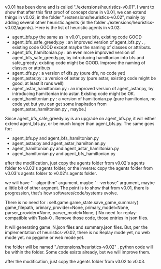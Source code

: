
v0.01 has been done and is called "./extensions/heuristics-v0.01". I want to show that after this first proof of concept done in v0.01, we can extend things in v0.02, in the folder "./extensions/heuristics-v0.02", mainly by adding several other heuristic agents (in the folder ./extensions/heuristics-v0.02/agents). Here is the list of heuristic agents in v0.02:
- agent_bfs.py the same as in v0.01, pure bfs, existing code GOOD
- agent_bfs_safe_greedy.py : an improved version of agent_bfs.py . , existing code GOOD except maybe the naming of classes or attributs.
- agent_bfs_hamiltonian.py : an even more improved version of agent_bfs_safe_greedy.py, by introducing hamiltonian into bfs and safe_greedy. existing code might be GOOD. Improve the naming of classes or attributs
- agent_dfs.py : a version of dfs.py (pure dfs, no code yet)
- agent_astar.py : a version of astar.py (pure astar, existing code might be good, at least it runs well)
- agent_astar_hamiltonian.py : an improved version of agent_astar.py, by introducing hamiltonian into astar. Existing code might be OK.
- agent_hamiltonian.py : a version of hamiltonian.py (pure hamiltonian, no code yet but you can get some inspiration from agent_astar_hamiltonian.py , maybe.)


Since agent_bfs_safe_greedy.py is an upgrade on agent_bfs.py, it will either extend agent_bfs.py, or be much longer than agent_bfs.py.
The same goes for: 
- agent_bfs.py and agent_bfs_hamiltonian.py
- agent_astar.py and agent_astar_hamiltonian.py
- agent_hamiltonian.py and agent_astar_hamiltonian.py
- agent_hamiltonian.py and agent_bfs_hamiltonian.py

after the modification, just copy the agents folder from v0.02's agents folder to v0.03's agents folder, or the inverse: copy the agents folder from v0.03's agents folder to v0.02's agents folder.

we will have "--algorithm" argument, maybe "--verbose" argument, maybe a little bit of other argment. The point is to show that from v0.01, there is progression, that's how softwares/code/systems evolve.

There is no need for :
 self.game.game_state.save_game_summary(
            game_filepath,
            primary_provider=None,
            primary_model=None,
            parser_provider=None,
            parser_model=None,
        )
No need for replay-compatible with Task-0 . Remove those code, those entries in json files.

It will generating game_N.json files and summary.json files. But, per the implementation of heuristics-v0.02, there is no Replay mode yet, no web mode yet. no pygame or web mode yet. 

the folder will be named "./extensions/heuristics-v0.02" . python code will be within the folder. Some code exists already, but we will improve them.


after the modification, just copy the agents folder from v0.02 to v0.03. 








